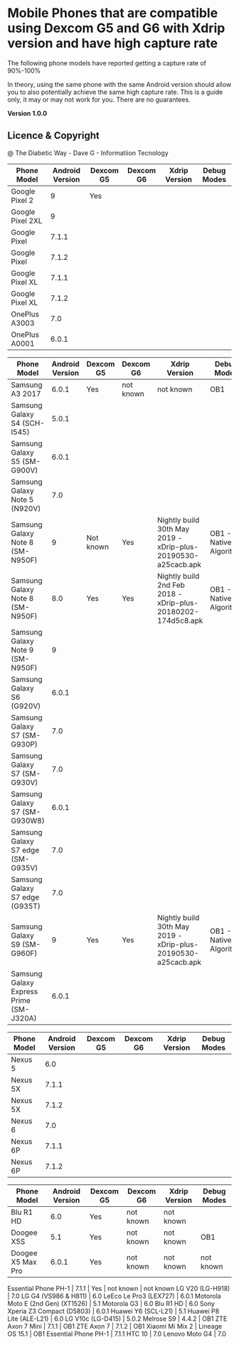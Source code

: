 # Mobile Phones that are compatible using Dexcom G5 and G6 with Xdrip version and  have high capture rate



The following phone models have reported getting a capture rate of 90%-100%

In theory, using the same phone with the same Android version should allow you to also potentially achieve the same high capture rate. This is a guide only, it may or may not work for you. There are no guarantees.

**Version 1.0.0**

## Licence & Copyright
@ The Diabetic Way - Dave G - Informatiion Tecnology

Phone Model | Android Version | Dexcom G5 | Dexcom G6 | Xdrip Version  | Debug Modes
--- | --- | ---  | ---  | ---   | ---
Google Pixel 2 | 9 | Yes| 
Google Pixel 2XL | 9 |
Google Pixel | 7.1.1 |
Google Pixel | 7.1.2 |
Google Pixel XL | 7.1.1
Google Pixel XL | 7.1.2
OnePlus A3003 | 7.0
OnePlus A0001 | 6.0.1

Phone Model | Android Version | Dexcom G5 | Dexcom G6 | Xdrip Version  | Debug Modes
--- | --- | ---  | ---  | ---   | ---
Samsung A3 2017 | 6.0.1 |Yes | not known | not known| OB1 
Samsung Galaxy S4 (SCH-I545) | 5.0.1
Samsung Galaxy S5 (SM-G900V) | 6.0.1
Samsung Galaxy Note 5 (N920V) | 7.0
Samsung Galaxy Note 8 (SM-N950F) | 9 | Not known| Yes|  Nightly build 30th May 2019 - xDrip-plus-20190530-a25cacb.apk | OB1 - Native Algorithm
Samsung Galaxy Note 8 (SM-N950F) | 8.0 | Yes| Yes|  Nightly build 2nd Feb 2018 - xDrip-plus-20180202-174d5c8.apk | OB1 - Native Algorithm
Samsung Galaxy Note 9 (SM-N950F) | 9
Samsung Galaxy S6 (G920V) | 6.0.1
Samsung Galaxy S7 (SM-G930P) | 7.0
Samsung Galaxy S7 (SM-G930V) | 7.0
Samsung Galaxy S7 (SM-G930W8) | 6.0.1
Samsung Galaxy S7 edge (SM-G935V) | 7.0
Samsung Galaxy S7 edge (G935T) | 7.0
Samsung Galaxy S9 (SM-G960F) | 9 | Yes| Yes|  Nightly build 30th May 2019 - xDrip-plus-20190530-a25cacb.apk | OB1 - Native Algorithm
Samsung Galaxy Express Prime (SM-J320A) | 6.0.1

Phone Model | Android Version | Dexcom G5 | Dexcom G6 | Xdrip Version  | Debug Modes
--- | --- | ---  | ---  | ---   | ---
Nexus 5 | 6.0
Nexus 5X | 7.1.1
Nexus 5X | 7.1.2
Nexus 6 | 7.0
Nexus 6P | 7.1.1
Nexus 6P | 7.1.2

Phone Model | Android Version | Dexcom G5 | Dexcom G6 | Xdrip Version  | Debug Modes
--- | --- | ---  | ---  | ---   | ---
Blu R1 HD  | 6.0 | Yes  | not known | not known | 
Doogee X5S  | 5.1 | Yes  | not known | not known | OB1
Doogee X5 Max Pro | 6.0.1 | Yes  | not known  | not known  | not known

Essential Phone PH-1  | 7.1.1 | Yes  | not known | not known 
LG V20 (LG-H918) | 7.0
LG G4 (VS986 & H811) | 6.0
LeEco Le Pro3 (LEX727) | 6.0.1
Motorola Moto E (2nd Gen) (XT1526) | 5.1
Motorola G3 | 6.0
Blu R1 HD | 6.0
Sony Xperia Z3 Compact (D5803) | 6.0.1
Huawei Y6 (SCL-L21) | 5.1
Huawei P8 Lite (ALE-L21) | 6.0
LG V10c (LG-D415) | 5.0.2
Melrose S9 | 4.4.2 | OB1
ZTE Axon 7 Mini | 7.1.1 | OB1
ZTE Axon 7 | 7.1.2 | OB1
Xiaomi Mi Mix 2 | Lineage OS 15.1 | OB1
Essential Phone PH-1 | 7.1.1
HTC 10 | 7.0
Lenovo Moto G4 | 7.0

